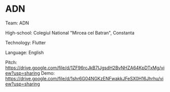 # ADN

Team: ADN

High-school: Colegiul National "Mircea cel Batran", Constanta

Technology: Flutter

Language: English

Pitch: https://drive.google.com/file/d/1ZF96rcJkB7IJgsdH2BvNHZA64KpDTxMg/view?usp=sharing
Demo: https://drive.google.com/file/d/1shr6G04NGKzENFwakkJFeSX0H16Jhrhu/view?usp=sharing
